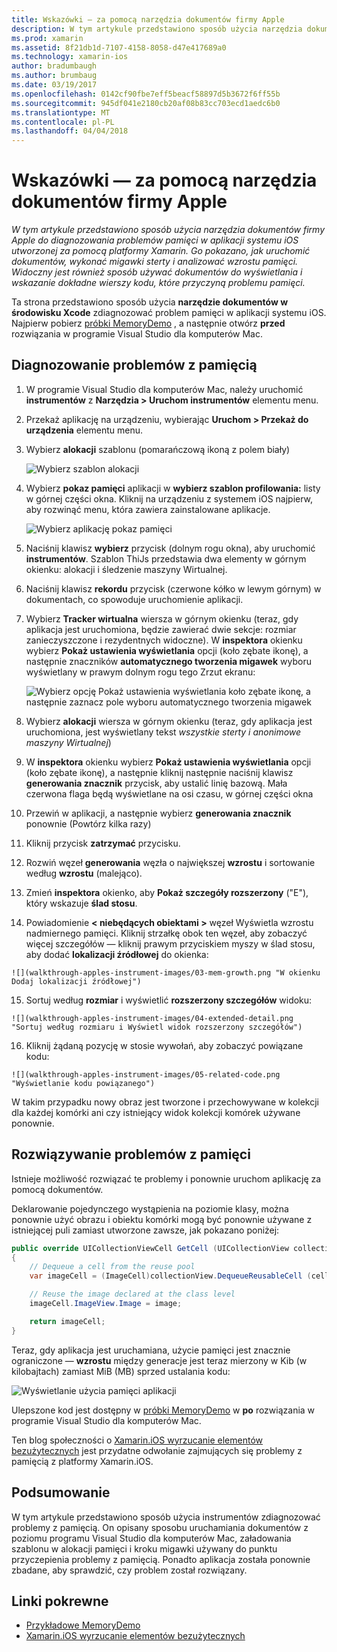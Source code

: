 ```yaml
---
title: Wskazówki — za pomocą narzędzia dokumentów firmy Apple
description: W tym artykule przedstawiono sposób użycia narzędzia dokumentów firmy Apple do diagnozowania problemów pamięci w aplikacji systemu iOS utworzonej za pomocą platformy Xamarin. Go pokazano, jak uruchomić dokumentów, wykonać migawki sterty i analizować wzrostu pamięci. Widoczny jest również sposób używać dokumentów do wyświetlania i wskazanie dokładne wierszy kodu, które przyczyną problemu pamięci.
ms.prod: xamarin
ms.assetid: 8f21db1d-7107-4158-8058-d47e417689a0
ms.technology: xamarin-ios
author: bradumbaugh
ms.author: brumbaug
ms.date: 03/19/2017
ms.openlocfilehash: 0142cf90fbe7eff5beacf58897d5b3672f6ff55b
ms.sourcegitcommit: 945df041e2180cb20af08b83cc703ecd1aedc6b0
ms.translationtype: MT
ms.contentlocale: pl-PL
ms.lasthandoff: 04/04/2018
---
```

# <a name="walkthrough---using-apples-instruments-tool"></a>Wskazówki — za pomocą narzędzia dokumentów firmy Apple

_W tym artykule przedstawiono sposób użycia narzędzia dokumentów firmy Apple do diagnozowania problemów pamięci w aplikacji systemu iOS utworzonej za pomocą platformy Xamarin. Go pokazano, jak uruchomić dokumentów, wykonać migawki sterty i analizować wzrostu pamięci. Widoczny jest również sposób używać dokumentów do wyświetlania i wskazanie dokładne wierszy kodu, które przyczyną problemu pamięci._

Ta strona przedstawiono sposób użycia **narzędzie dokumentów w środowisku Xcode** zdiagnozować problem pamięci w aplikacji systemu iOS.
Najpierw pobierz [próbki MemoryDemo](https://developer.xamarin.com/samples/monotouch/Profiling/MemoryDemo/) , a następnie otwórz **przed** rozwiązania w programie Visual Studio dla komputerów Mac.

## <a name="diagnosing-the-memory-issues"></a>Diagnozowanie problemów z pamięcią

1.  W programie Visual Studio dla komputerów Mac, należy uruchomić **instrumentów** z **Narzędzia > Uruchom instrumentów** elementu menu.
2.  Przekaż aplikację na urządzeniu, wybierając **Uruchom > Przekaż do urządzenia** elementu menu.
3.  Wybierz **alokacji** szablonu (pomarańczową ikoną z polem biały)

    ![](walkthrough-apples-instrument-images/00-allocations-tempate.png "Wybierz szablon alokacji")

4.  Wybierz **pokaz pamięci** aplikacji w **wybierz szablon profilowania:** listy w górnej części okna. Kliknij na urządzeniu z systemem iOS najpierw, aby rozwinąć menu, która zawiera zainstalowane aplikacje.

    ![](walkthrough-apples-instrument-images/01-mem-demo.png "Wybierz aplikację pokaz pamięci")

5.  Naciśnij klawisz **wybierz** przycisk (dolnym rogu okna), aby uruchomić **instrumentów**. Szablon ThiJs przedstawia dwa elementy w górnym okienku: alokacji i śledzenie maszyny Wirtualnej.

6.  Naciśnij klawisz **rekordu** przycisk (czerwone kółko w lewym górnym) w dokumentach, co spowoduje uruchomienie aplikacji.

7.  Wybierz **Tracker wirtualna** wiersza w górnym okienku (teraz, gdy aplikacja jest uruchomiona, będzie zawierać dwie sekcje: rozmiar zanieczyszczone i rezydentnych widoczne). W **inspektora** okienku wybierz **Pokaż ustawienia wyświetlania** opcji (koło zębate ikonę), a następnie znaczników **automatycznego tworzenia migawek** wyboru wyświetlany w prawym dolnym rogu tego Zrzut ekranu:

    ![](walkthrough-apples-instrument-images/02-auto-snapshot.png "Wybierz opcję Pokaż ustawienia wyświetlania koło zębate ikonę, a następnie zaznacz pole wyboru automatycznego tworzenia migawek")

8.  Wybierz **alokacji** wiersza w górnym okienku (teraz, gdy aplikacja jest uruchomiona, jest wyświetlany tekst *wszystkie sterty i anonimowe maszyny Wirtualnej*)
9.  W **inspektora** okienku wybierz **Pokaż ustawienia wyświetlania** opcji (koło zębate ikonę), a następnie kliknij następnie naciśnij klawisz **generowania znacznik** przycisk, aby ustalić linię bazową. Mała czerwona flaga będą wyświetlane na osi czasu, w górnej części okna
10.  Przewiń w aplikacji, a następnie wybierz **generowania znacznik** ponownie (Powtórz kilka razy)
11.  Kliknij przycisk **zatrzymać** przycisku.
12.  Rozwiń węzeł **generowania** węzła o największej **wzrostu** i sortowanie według **wzrostu** (malejąco).
13.  Zmień **inspektora** okienko, aby **Pokaż szczegóły rozszerzony** ("E"), który wskazuje **ślad stosu**.

14.  Powiadomienie **< niebędących obiektami >** węzeł Wyświetla wzrostu nadmiernego pamięci. Kliknij strzałkę obok ten węzeł, aby zobaczyć więcej szczegółów — kliknij prawym przyciskiem myszy w ślad stosu, aby dodać **lokalizacji źródłowej** do okienka:

    ![](walkthrough-apples-instrument-images/03-mem-growth.png "W okienku Dodaj lokalizacji źródłowej")

15.  Sortuj według **rozmiar** i wyświetlić **rozszerzony szczegółów** widoku:

    ![](walkthrough-apples-instrument-images/04-extended-detail.png "Sortuj według rozmiaru i Wyświetl widok rozszerzony szczegółów")

16.  Kliknij żądaną pozycję w stosie wywołań, aby zobaczyć powiązane kodu:

    ![](walkthrough-apples-instrument-images/05-related-code.png "Wyświetlanie kodu powiązanego")

W takim przypadku nowy obraz jest tworzone i przechowywane w kolekcji dla każdej komórki ani czy istniejący widok kolekcji komórek używane ponownie.

## <a name="resolving-the-memory-issues"></a>Rozwiązywanie problemów z pamięci

Istnieje możliwość rozwiązać te problemy i ponownie uruchom aplikację za pomocą dokumentów.

Deklarowanie pojedynczego wystąpienia na poziomie klasy, można ponownie użyć obrazu i obiektu komórki mogą być ponownie używane z istniejącej puli zamiast utworzone zawsze, jak pokazano poniżej:

```csharp
public override UICollectionViewCell GetCell (UICollectionView collectionView, NSIndexPath indexPath)
{
    // Dequeue a cell from the reuse pool
    var imageCell = (ImageCell)collectionView.DequeueReusableCell (cellId, indexPath);

    // Reuse the image declared at the class level
    imageCell.ImageView.Image = image;

    return imageCell;
}
```

Teraz, gdy aplikacja jest uruchamiana, użycie pamięci jest znacznie ograniczone — **wzrostu** między generacje jest teraz mierzony w Kib (w kilobajtach) zamiast MiB (MB) sprzed ustalania kodu:

![](walkthrough-apples-instrument-images/06-reduced-memory.png "Wyświetlanie użycia pamięci aplikacji")

Ulepszone kod jest dostępny w [próbki MemoryDemo](https://developer.xamarin.com/samples/monotouch/Profiling/MemoryDemo/) w **po** rozwiązania w programie Visual Studio dla komputerów Mac.

Ten blog społeczności o [Xamarin.iOS wyrzucanie elementów bezużytecznych](https://krumelur.me/2015/04/27/xamarin-ios-the-garbage-collector-and-me/) jest przydatne odwołanie zajmujących się problemy z pamięcią z platformy Xamarin.iOS.


## <a name="summary"></a>Podsumowanie

W tym artykule przedstawiono sposób użycia instrumentów zdiagnozować problemy z pamięcią.
On opisany sposobu uruchamiania dokumentów z poziomu programu Visual Studio dla komputerów Mac, załadowania szablonu w alokacji pamięci i kroku migawki używany do punktu przyczepienia problemy z pamięcią.
Ponadto aplikacja została ponownie zbadane, aby sprawdzić, czy problem został rozwiązany.


## <a name="related-links"></a>Linki pokrewne

- [Przykładowe MemoryDemo](https://developer.xamarin.com/samples/monotouch/Profiling/MemoryDemo/)
- [Xamarin.iOS wyrzucanie elementów bezużytecznych](https://krumelur.me/2015/04/27/xamarin-ios-the-garbage-collector-and-me/)
